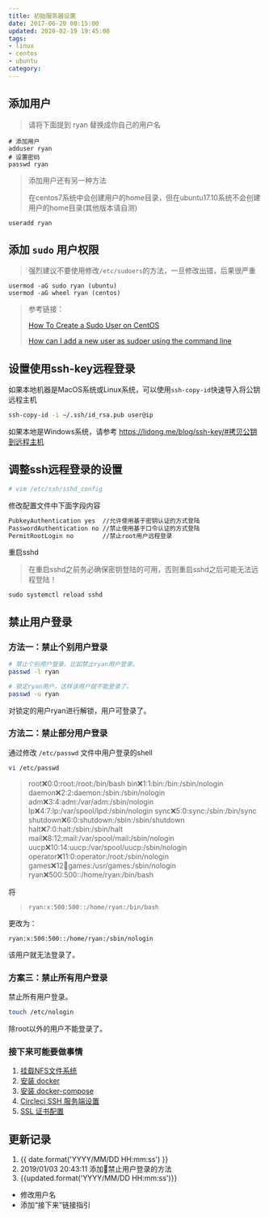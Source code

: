 ```yaml
---
title: 初始服务器设置
date: 2017-06-20 00:15:00
updated: 2020-02-19 19:45:00
tags:
- linux
- centos
- ubuntu
category:
---
```


## 添加用户

> 请将下面提到 ryan 替换成你自己的用户名

```shell
# 添加用户
adduser ryan
# 设置密码
passwd ryan
```
> 添加用户还有另一种方法
>
> 在centos7系统中会创建用户的home目录，但在ubuntu17.10系统不会创建用户的home目录(其他版本请自测)

```
useradd ryan
```

## 添加 `sudo` 用户权限

> 强烈建议不要使用修改`/etc/sudoers`的方法，一旦修改出错，后果很严重

```
usermod -aG sudo ryan (ubuntu)
usermod -aG wheel ryan (centos)
```

>参考链接：
>
>[How To Create a Sudo User on CentOS](https://www.digitalocean.com/community/tutorials/how-to-create-a-sudo-user-on-centos-quickstart)
>
>[How can I add a new user as sudoer using the command line](https://askubuntu.com/questions/7477/how-can-i-add-a-new-user-as-sudoer-using-the-command-line)

## 设置使用ssh-key远程登录

如果本地机器是MacOS系统或Linux系统，可以使用`ssh-copy-id`快速导入将公钥远程主机

```bash
ssh-copy-id -i ~/.ssh/id_rsa.pub user@ip
```
如果本地是Windows系统，请参考 <https://lidong.me/blog/ssh-key/#拷贝公钥到远程主机>

## 调整ssh远程登录的设置

```sh
# vim /etc/ssh/sshd_config
```

修改配置文件中下面字段内容

```txt
PubkeyAuthentication yes  //允许使用基于密钥认证的方式登陆
PasswordAuthentication no //禁止使用基于口令认证的方式登陆
PermitRootLogin no        //禁止root用户远程登录
```

重启sshd

>在重启sshd之前务必确保密钥登陆的可用，否则重启sshd之后可能无法远程登陆！

```
sudo systemctl reload sshd
```
## 禁止用户登录

### 方法一：禁止个别用户登录

```bash
# 禁止个别用户登录。比如禁止ryan用户登录。
passwd -l ryan
```

```bash
# 锁定ryan用户，这样该用户就不能登录了。
passwd -u ryan
```

对锁定的用户ryan进行解锁，用户可登录了。

### 方法二：禁止部分用户登录

通过修改 `/etc/passwd` 文件中用户登录的shell

```bash
vi /etc/passwd
```

> root:x:0:0:root:/root:/bin/bash
> bin:x:1:1:bin:/bin:/sbin/nologin
> daemon:x:2:2:daemon:/sbin:/sbin/nologin
> adm:x:3:4:adm:/var/adm:/sbin/nologin
> lp:x:4:7:lp:/var/spool/lpd:/sbin/nologin
> sync:x:5:0:sync:/sbin:/bin/sync
> shutdown:x:6:0:shutdown:/sbin:/sbin/shutdown
> halt:x:7:0:halt:/sbin:/sbin/halt
> mail:x:8:12:mail:/var/spool/mail:/sbin/nologin
> uucp:x:10:14:uucp:/var/spool/uucp:/sbin/nologin
> operator:x:11:0:operator:/root:/sbin/nologin
> games:x:12:100:games:/usr/games:/sbin/nologin
> ryan:x:500:500::/home/ryan:/bin/bash

将

> `ryan:x:500:500::/home/ryan:/bin/bash`

更改为：

```
ryan:x:500:500::/home/ryan:/sbin/nologin
```
该用户就无法登录了。

### 方案三：禁止所有用户登录

禁止所有用户登录。

```bash
touch /etc/nologin
```
除root以外的用户不能登录了。

### 接下来可能要做事情

1. [挂载NFS文件系统](https://help.aliyun.com/document_detail/90529.html)
2. [安装 docker](https://lidong.me/blog/docker-ce-install/)
3. [安装 docker-compose](https://lidong.me/blog/docker-compose/)
4. [Circleci SSH 服务端设置](https://lidong.me/blog/circleci-ssh-setup/)
5. [SSL 证书配置](https://lidong.me/blog/letsencrypt-dns-api/)

## 更新记录

1. {{ date.format('YYYY/MM/DD HH:mm:ss') }}
2. 2019/01/03 20:43:11 添加禁止用户登录的方法
3. {{updated.format('YYYY/MM/DD HH:mm:ss')}}
  - 修改用户名
  - 添加“接下来”链接指引
